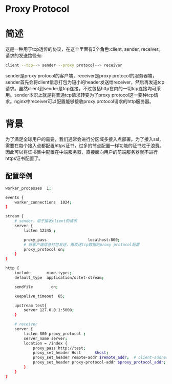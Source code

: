 # Proxy Protocol

# 简述
这是一种用于tcp透传的协议，在这个里面有3个角色:client, sender, receiver。请求的发送路径有:
```sh
client --tcp--> sender --proxy protocol--> receiver
```
sender是proxy protocol的客户端，receiver是proxy protocol的服务器端，sender首先会将client信息打包为短小的header发送给receiver，然后再发送tcp请求。虽然client到sender是tcp连接，不过包括http在内的一切tcp连接均可采用。sender本职上就是将普通tcp请求转变为了proxy protocol这一变种tcp请求。nginx中receiver可以配置能够接收proxy protocol请求的http服务器。

# 背景
为了满足全球用户的需要，我们通常会进行分区域多接入点部署。为了接入ssl，需要在每个接入点都配置https证书，过多的节点配置一样功能的证书过于浪费。
因此可以将证书集中配置在中端服务器，直接面向用户的前端服务器就不进行https证书配置了。

## 配置举例
```sh
worker_processes  1;

events {
    worker_connections  1024;
}

stream {
    # sender，用于接收client的请求
    server {
        listen 12345 ;

        proxy_pass                  localhost:800;
        # 将客户端信息打包发送，再发送tcp数据的proxy protocol配置
        proxy_protocol on;
    }
}

http {
    include       mime.types;
    default_type  application/octet-stream;

    sendfile        on;

    keepalive_timeout  65;

    upstream test{
        server 127.0.0.1:5000;
    }

    # receiver
    server {
        listen 800 proxy_protocol ;
        server_name server;
        location = /index {
            proxy_pass http://test;
            proxy_set_header Host      $host;
            proxy_set_header remote-addr $remote_addr;  # client-address
            proxy_set_header proxy-protocol-addr $proxy_protocol_addr;  # sender-address
        }
    }
}
```
